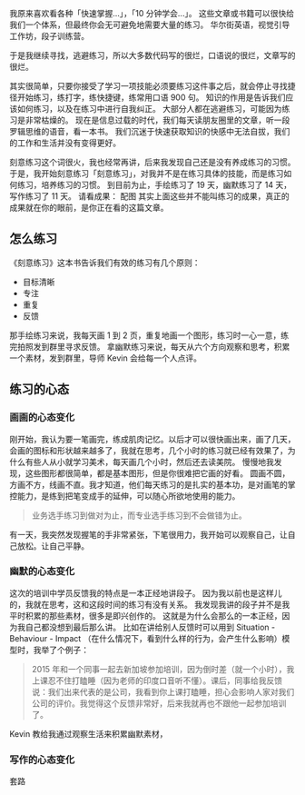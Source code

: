 我原来喜欢看各种「快速掌握...」，「10 分钟学会...」。
这些文章或书籍可以很快给我们一个体系，但最终你会无可避免地需要大量的练习。
华尔街英语，视觉引导工作坊，段子训练营。

于是我继续寻找，逃避练习，所以大多数代码写的很烂，口语说的很烂，文章写的很烂。

其实很简单，只要你接受了学习一项技能必须要练习这件事之后，就会停止寻找捷径开始练习，练打字，练快捷键，练常用口语 900 句。
知识的作用是告诉我们应该如何练习，以及在练习中进行自我纠正。
大部分人都在逃避练习，可能因为练习是非常枯燥的。
现在是信息过载的时代，我们每天读朋友圈里的文章，听一段罗辑思维的语音，看一本书。
我们沉迷于快速获取知识的快感中无法自拔，我们的工作和生活并没有变得更好。

刻意练习这个词很火，我也经常再讲，后来我发现自己还是没有养成练习的习惯。
于是，我开始刻意练习「刻意练习」，对我并不是在练习具体的技能，而是练习如何练习，培养练习的习惯。
到目前为止，手绘练习了 19 天，幽默练习了 14 天，写作练习了 11 天。
请看成果：
配图
其实上面这些并不能叫练习的成果，真正的成果就在你的眼前，是你正在看的这篇文章。

## 怎么练习


《刻意练习》这本书告诉我们有效的练习有几个原则：
* 目标清晰
* 专注
* 重复
* 反馈

那手绘练习来说，我每天画 1 到 2 页，重复地画一个图形，练习时一心一意，练完拍照发到群里寻求反馈。
拿幽默练习来说，每天从六个方向观察和思考，积累一个素材，发到群里，导师 Kevin 会给每一个人点评。

## 练习的心态
### 画画的心态变化
刚开始，我认为要一笔画完，练成肌肉记忆。以后才可以很快画出来，画了几天，会画的图标和形状越来越多了，我就在思考，几个小时的练习就已经有效果了，为什么有些人从小就学习美术，每天画几个小时，然后还去读美院。
慢慢地我发现，这些图形都很简单，都是基本图形，但是你很难把它画的好看。
圆画不圆，方画不方，线画不直。我才知道，他们每天练习的是扎实的基本功，是对画笔的掌控能力，是练到把笔变成手的延伸，可以随心所欲地使用的能力。
>业务选手练习到做对为止，而专业选手练习到不会做错为止。

有一天，我突然发现握笔的手非常紧张，下笔很用力，我开始可以观察自己，让自己放松。让自己平静。

### 幽默的心态变化
这次的培训中学员反馈我的特点是一本正经地讲段子。
因为我以前也是这样儿的，我就在思考，这和这段时间的练习有没有关系。
我发现我讲的段子并不是我平时积累的那些素材，很多是即兴创作的。
这就是为什么会那么的一本正经，因为我自己都没想到最后那么讲。
比如在讲给别人反馈时可以用到 Situation - Behaviour - Impact （在什么情况下，看到什么样的行为，会产生什么影响）模型时，我举了个例子：
>2015 年和一个同事一起去新加坡参加培训，因为倒时差（就一个小时），我上课忍不住打瞌睡（因为老师的印度口音听不懂）。课后，同事给我反馈说：我们出来代表的是公司，我看到你上课打瞌睡，担心会影响人家对我们公司的评价。我觉得这个反馈非常好，后来我就再也不跟他一起参加培训了。

Kevin 教给我通过观察生活来积累幽默素材，

### 写作的心态变化
套路
